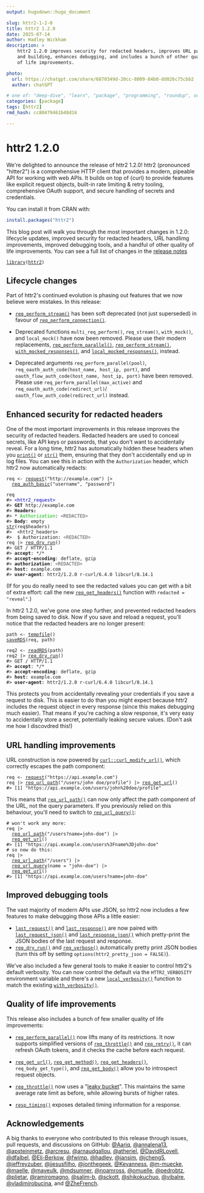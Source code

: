 ```yaml
---
output: hugodown::hugo_document

slug: httr2-1-2-0
title: httr2 1.2.0
date: 2025-07-14
author: Hadley Wickham
description: >
    httr2 1.2.0 improves security for redacted headers, improves URL parsing
    and building, enhances debugging, and includes a bunch of other quality
    of life improvements.

photo:
  url: https://chatgpt.com/share/6870349d-20cc-8009-84b0-dd026c75cbb2
  author: chatGPT

# one of: "deep-dive", "learn", "package", "programming", "roundup", or "other"
categories: [package] 
tags: [httr2]
rmd_hash: cc80479461b48d16

---
```


<!--
TODO:
* [x] Look over / edit the post's title in the yaml
* [x] Edit (or delete) the description; note this appears in the Twitter card
* [x] Pick category and tags (see existing with [`hugodown::tidy_show_meta()`](https://rdrr.io/pkg/hugodown/man/use_tidy_post.html))
* [x] Find photo & update yaml metadata
* [x] Create `thumbnail-sq.jpg`; height and width should be equal
* [x] Create `thumbnail-wd.jpg`; width should be >5x height
* [x] [`hugodown::use_tidy_thumbnails()`](https://rdrr.io/pkg/hugodown/man/use_tidy_post.html)
* [x] Add intro sentence, e.g. the standard tagline for the package
* [x] [`usethis::use_tidy_thanks()`](https://usethis.r-lib.org/reference/use_tidy_thanks.html)
-->

# httr2 1.2.0

We're delighted to announce the release of httr2 1.2.0! httr2 (pronounced "hitter2") is a comprehensive HTTP client that provides a modern, pipeable API for working with web APIs. It builds on top of {curl} to provide features like explicit request objects, built-in rate limiting & retry tooling, comprehensive OAuth support, and secure handling of secrets and credentials.

You can install it from CRAN with:

``` r
install.packages("httr2")
```

This blog post will walk you through the most important changes in 1.2.0: lifecycle updates, improved security for redacted headers, URL handlimg improvements, improved debugging tools, and a handful of other quality of life improvements. You can see a full list of changes in the [release notes](https://github.com/r-lib/httr2/releases/tag/v1.2.0)

<div class="highlight">

<pre class='chroma'><code class='language-r' data-lang='r'><span><span class='kr'><a href='https://rdrr.io/r/base/library.html'>library</a></span><span class='o'>(</span><span class='nv'><a href='https://httr2.r-lib.org'>httr2</a></span><span class='o'>)</span></span></code></pre>

</div>

## Lifecycle changes

Part of httr2's continued evolution is phasing out features that we now believe were mistakes. In this release:

-   [`req_perform_stream()`](https://httr2.r-lib.org/reference/req_perform_stream.html) has been soft deprecated (not just superseded) in favour of [`req_perform_connection()`](https://httr2.r-lib.org/reference/req_perform_connection.html).

-   Deprecated functions `multi_req_perform()`, `req_stream()`, `with_mock()`, and `local_mock()` have now been removed. Please use their modern replacements, [`req_perform_parallel()`](https://httr2.r-lib.org/reference/req_perform_parallel.html), [`req_perform_stream()`](https://httr2.r-lib.org/reference/req_perform_stream.html), [`with_mocked_responses()`](https://httr2.r-lib.org/reference/with_mocked_responses.html), and [`local_mocked_responses()`](https://httr2.r-lib.org/reference/with_mocked_responses.html), instead.

-   Deprecated arguments `req_perform_parallel(pool)`, `req_oauth_auth_code(host_name, host_ip, port)`, and `oauth_flow_auth_code(host_name, host_ip, port)` have been removed. Please use `req_perform_parallel(max_active)` and `req_oauth_auth_code(redirect_url)`/ `oauth_flow_auth_code(redirect_url)` instead.

## Enhanced security for redacted headers

One of the most important improvements in this release improves the security of redacted headers. Redacted headers are used to conceal secrets, like API keys or passwords, that you don't want to accidentally reveal. For a long time, httr2 has automatically hidden these headers when you [`print()`](https://rdrr.io/r/base/print.html) or [`str()`](https://rdrr.io/r/utils/str.html) them, ensuring that they don't accidentally end up in log files. You can see this in action with the `Authorization` header, which httr2 now automatically redacts:

<div class="highlight">

<pre class='chroma'><code class='language-r' data-lang='r'><span><span class='nv'>req</span> <span class='o'>&lt;-</span> <span class='nf'><a href='https://httr2.r-lib.org/reference/request.html'>request</a></span><span class='o'>(</span><span class='s'>"http://example.com"</span><span class='o'>)</span> <span class='o'>|&gt;</span></span>
<span>  <span class='nf'><a href='https://httr2.r-lib.org/reference/req_auth_basic.html'>req_auth_basic</a></span><span class='o'>(</span><span class='s'>"username"</span>, <span class='s'>"password"</span><span class='o'>)</span></span>
<span></span>
<span><span class='nv'>req</span></span>
<span><span class='c'>#&gt; <span style='color: #0000BB;'>&lt;httr2_request&gt;</span></span></span>
<span><span class='c'>#&gt; <span style='font-weight: bold;'>GET</span> http://example.com</span></span>
<span><span class='c'>#&gt; <span style='font-weight: bold;'>Headers:</span></span></span>
<span><span class='c'>#&gt; * <span style='color: #00BB00;'>Authorization</span>: <span style='color: #555555;'>&lt;REDACTED&gt;</span></span></span>
<span><span class='c'>#&gt; <span style='font-weight: bold;'>Body</span>: empty</span></span>
<span></span><span><span class='nf'><a href='https://rdrr.io/r/utils/str.html'>str</a></span><span class='o'>(</span><span class='nv'>req</span><span class='o'>$</span><span class='nv'>headers</span><span class='o'>)</span></span>
<span><span class='c'>#&gt;  &lt;httr2_headers&gt;</span></span>
<span><span class='c'>#&gt;  $ Authorization: <span style='color: #555555;'>&lt;REDACTED&gt;</span></span></span>
<span></span><span><span class='nv'>req</span> <span class='o'>|&gt;</span> <span class='nf'><a href='https://httr2.r-lib.org/reference/req_dry_run.html'>req_dry_run</a></span><span class='o'>(</span><span class='o'>)</span></span>
<span><span class='c'>#&gt; GET / HTTP/1.1</span></span>
<span><span class='c'>#&gt; <span style='font-weight: bold;'>accept</span>: */*</span></span>
<span><span class='c'>#&gt; <span style='font-weight: bold;'>accept-encoding</span>: deflate, gzip</span></span>
<span><span class='c'>#&gt; <span style='font-weight: bold;'>authorization</span>: <span style='color: #555555;'>&lt;REDACTED&gt;</span></span></span>
<span><span class='c'>#&gt; <span style='font-weight: bold;'>host</span>: example.com</span></span>
<span><span class='c'>#&gt; <span style='font-weight: bold;'>user-agent</span>: httr2/1.2.0 r-curl/6.4.0 libcurl/8.14.1</span></span>
<span></span></code></pre>

</div>

(If for you do really need to see the redacted values you can get with a bit of extra effort: call the new [`req_get_headers()`](https://httr2.r-lib.org/reference/req_get_headers.html) function with `redacted = "reveal"`.)

In httr2 1.2.0, we've gone one step further, and prevented redacted headers from being saved to disk. Now if you save and reload a request, you'll notice that the redacted headers are no longer present:

<div class="highlight">

<pre class='chroma'><code class='language-r' data-lang='r'><span><span class='nv'>path</span> <span class='o'>&lt;-</span> <span class='nf'><a href='https://rdrr.io/r/base/tempfile.html'>tempfile</a></span><span class='o'>(</span><span class='o'>)</span></span>
<span><span class='nf'><a href='https://rdrr.io/r/base/readRDS.html'>saveRDS</a></span><span class='o'>(</span><span class='nv'>req</span>, <span class='nv'>path</span><span class='o'>)</span></span>
<span></span>
<span><span class='nv'>req2</span> <span class='o'>&lt;-</span> <span class='nf'><a href='https://rdrr.io/r/base/readRDS.html'>readRDS</a></span><span class='o'>(</span><span class='nv'>path</span><span class='o'>)</span></span>
<span><span class='nv'>req2</span> <span class='o'>|&gt;</span> <span class='nf'><a href='https://httr2.r-lib.org/reference/req_dry_run.html'>req_dry_run</a></span><span class='o'>(</span><span class='o'>)</span></span>
<span><span class='c'>#&gt; GET / HTTP/1.1</span></span>
<span><span class='c'>#&gt; <span style='font-weight: bold;'>accept</span>: */*</span></span>
<span><span class='c'>#&gt; <span style='font-weight: bold;'>accept-encoding</span>: deflate, gzip</span></span>
<span><span class='c'>#&gt; <span style='font-weight: bold;'>host</span>: example.com</span></span>
<span><span class='c'>#&gt; <span style='font-weight: bold;'>user-agent</span>: httr2/1.2.0 r-curl/6.4.0 libcurl/8.14.1</span></span>
<span></span></code></pre>

</div>

This protects you from accidentally revealing your credentials if you save a request to disk. This is easier to do than you might expect because httr2 includes the request object in every response (since this makes debugging much easier). That means if you're caching a slow response, it's very easy to accidentally store a secret, potentially leaking secure values. (Don't ask me how I discovdred this!)

## URL handling improvements

URL construction is now powered by [`curl::curl_modify_url()`](https://jeroen.r-universe.dev/curl/reference/curl_parse_url.html), which correctly escapes the path component:

<div class="highlight">

<pre class='chroma'><code class='language-r' data-lang='r'><span><span class='nv'>req</span> <span class='o'>&lt;-</span> <span class='nf'><a href='https://httr2.r-lib.org/reference/request.html'>request</a></span><span class='o'>(</span><span class='s'>"https://api.example.com"</span><span class='o'>)</span></span>
<span><span class='nv'>req</span> <span class='o'>|&gt;</span> <span class='nf'><a href='https://httr2.r-lib.org/reference/req_url.html'>req_url_path</a></span><span class='o'>(</span><span class='s'>"/users/john doe/profile"</span><span class='o'>)</span> <span class='o'>|&gt;</span> <span class='nf'><a href='https://httr2.r-lib.org/reference/req_get_url.html'>req_get_url</a></span><span class='o'>(</span><span class='o'>)</span></span>
<span><span class='c'>#&gt; [1] "https://api.example.com/users/john%20doe/profile"</span></span>
<span></span></code></pre>

</div>

This means that [`req_url_path()`](https://httr2.r-lib.org/reference/req_url.html) can now only affect the path component of the URL, not the query parameters. If you previously relied on this behaviour, you'll need to switch to [`req_url_query()`](https://httr2.r-lib.org/reference/req_url.html):

<div class="highlight">

<pre class='chroma'><code class='language-r' data-lang='r'><span><span class='c'># won't work any more:</span></span>
<span><span class='nv'>req</span> <span class='o'>|&gt;</span> </span>
<span>  <span class='nf'><a href='https://httr2.r-lib.org/reference/req_url.html'>req_url_path</a></span><span class='o'>(</span><span class='s'>"/users?name=john-doe"</span><span class='o'>)</span> <span class='o'>|&gt;</span> </span>
<span>  <span class='nf'><a href='https://httr2.r-lib.org/reference/req_get_url.html'>req_get_url</a></span><span class='o'>(</span><span class='o'>)</span></span>
<span><span class='c'>#&gt; [1] "https://api.example.com/users%3Fname%3Djohn-doe"</span></span>
<span></span><span><span class='c'># so now do this:</span></span>
<span><span class='nv'>req</span> <span class='o'>|&gt;</span> </span>
<span>  <span class='nf'><a href='https://httr2.r-lib.org/reference/req_url.html'>req_url_path</a></span><span class='o'>(</span><span class='s'>"/users"</span><span class='o'>)</span> <span class='o'>|&gt;</span> </span>
<span>  <span class='nf'><a href='https://httr2.r-lib.org/reference/req_url.html'>req_url_query</a></span><span class='o'>(</span>name <span class='o'>=</span> <span class='s'>"john-doe"</span><span class='o'>)</span> <span class='o'>|&gt;</span> </span>
<span>  <span class='nf'><a href='https://httr2.r-lib.org/reference/req_get_url.html'>req_get_url</a></span><span class='o'>(</span><span class='o'>)</span></span>
<span><span class='c'>#&gt; [1] "https://api.example.com/users?name=john-doe"</span></span>
<span></span></code></pre>

</div>

## Improved debugging tools

The vast majority of modern APIs use JSON, so httr2 now includes a few features to make debugging those APIs a little easier:

-   [`last_request()`](https://httr2.r-lib.org/reference/last_response.html) and [`last_response()`](https://httr2.r-lib.org/reference/last_response.html) are now paired with [`last_request_json()`](https://httr2.r-lib.org/reference/last_response.html) and [`last_response_json()`](https://httr2.r-lib.org/reference/last_response.html) which pretty-print the JSON bodies of the last request and response.
-   [`req_dry_run()`](https://httr2.r-lib.org/reference/req_dry_run.html) and [`req_verbose()`](https://httr2.r-lib.org/reference/req_verbose.html) automatically pretty print JSON bodies (turn this off by setting `options(httr2_pretty_json = FALSE)`).

We've also included a few general tools to make it easier to control httr2's default verbosity. You can now control the default via the `HTTR2_VERBOSITY` environment variable and there's a new [`local_verbosity()`](https://httr2.r-lib.org/reference/with_verbosity.html) function to match the existing [`with_verbosity()`](https://httr2.r-lib.org/reference/with_verbosity.html).

## Quality of life improvements

This release also includes a bunch of few smaller quality of life improvements:

-   [`req_perform_parallel()`](https://httr2.r-lib.org/reference/req_perform_parallel.html) now lifts many of its restrictions. It now supports simplified versions of [`req_throttle()`](https://httr2.r-lib.org/reference/req_throttle.html) and [`req_retry()`](https://httr2.r-lib.org/reference/req_retry.html), it can refresh OAuth tokens, and it checks the cache before each request.

-   [`req_get_url()`](https://httr2.r-lib.org/reference/req_get_url.html), [`req_get_method()`](https://httr2.r-lib.org/reference/req_get_method.html), [`req_get_headers()`](https://httr2.r-lib.org/reference/req_get_headers.html), `req_body_get_type()`, and [`req_get_body()`](https://httr2.r-lib.org/reference/req_get_body_type.html) allow you to introspect request objects.

-   [`req_throttle()`](https://httr2.r-lib.org/reference/req_throttle.html) now uses a "[leaky bucket](https://en.wikipedia.org/wiki/Leaky_bucket)". This maintains the same average rate limit as before, while allowing bursts of higher rates.

-   [`resp_timing()`](https://httr2.r-lib.org/reference/resp_timing.html) exposes detailed timing information for a response.

## Acknowledgements

A big thanks to everyone who contributed to this release through issues, pull requests, and discussions on GitHub: [@Aariq](https://github.com/Aariq), [@annalena13](https://github.com/annalena13), [@apsteinmetz](https://github.com/apsteinmetz), [@arcresu](https://github.com/arcresu), [@arnaudgallou](https://github.com/arnaudgallou), [@atheriel](https://github.com/atheriel), [@DavidRLovell](https://github.com/DavidRLovell), [@dfalbel](https://github.com/dfalbel), [@Eli-Berkow](https://github.com/Eli-Berkow), [@fwimp](https://github.com/fwimp), [@hadley](https://github.com/hadley), [@jansim](https://github.com/jansim), [@jcheng5](https://github.com/jcheng5), [@jeffreyzuber](https://github.com/jeffreyzuber), [@jjesusfilho](https://github.com/jjesusfilho), [@jonthegeek](https://github.com/jonthegeek), [@Kevanness](https://github.com/Kevanness), [@m-muecke](https://github.com/m-muecke), [@maelle](https://github.com/maelle), [@mayeulk](https://github.com/mayeulk), [@mdsumner](https://github.com/mdsumner), [@noamross](https://github.com/noamross), [@omuelle](https://github.com/omuelle), [@pedrobtz](https://github.com/pedrobtz), [@plietar](https://github.com/plietar), [@ramiromagno](https://github.com/ramiromagno), [@salim-b](https://github.com/salim-b), [@sckott](https://github.com/sckott), [@shikokuchuo](https://github.com/shikokuchuo), [@vibalre](https://github.com/vibalre), [@vladimirobucina](https://github.com/vladimirobucina), and [@ZheFrench](https://github.com/ZheFrench).

